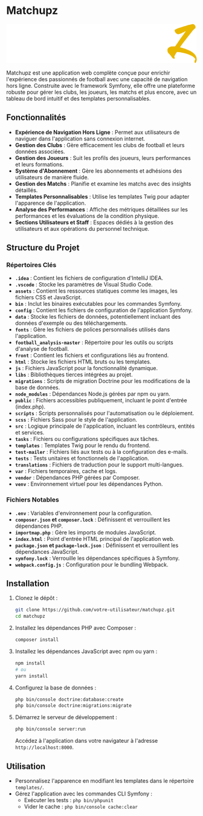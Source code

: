 # Matchupz

![Project Logo](logo.png)

Matchupz est une application web complète conçue pour enrichir l'expérience des passionnés de football avec une capacité de navigation hors ligne. Construite avec le framework Symfony, elle offre une plateforme robuste pour gérer les clubs, les joueurs, les matchs et plus encore, avec un tableau de bord intuitif et des templates personnalisables.

## Fonctionnalités

- **Expérience de Navigation Hors Ligne** : Permet aux utilisateurs de naviguer dans l'application sans connexion internet.
- **Gestion des Clubs** : Gère efficacement les clubs de football et leurs données associées.
- **Gestion des Joueurs** : Suit les profils des joueurs, leurs performances et leurs formations.
- **Système d'Abonnement** : Gère les abonnements et adhésions des utilisateurs de manière fluide.
- **Gestion des Matchs** : Planifie et examine les matchs avec des insights détaillés.
- **Templates Personnalisables** : Utilise les templates Twig pour adapter l'apparence de l'application.
- **Analyse des Performances** : Affiche des métriques détaillées sur les performances et les évaluations de la condition physique.
- **Sections Utilisateurs et Staff** : Espaces dédiés à la gestion des utilisateurs et aux opérations du personnel technique.

## Structure du Projet

### Répertoires Clés

- **`.idea`** : Contient les fichiers de configuration d'IntelliJ IDEA.
- **`.vscode`** : Stocke les paramètres de Visual Studio Code.
- **`assets`** : Contient les ressources statiques comme les images, les fichiers CSS et JavaScript.
- **`bin`** : Inclut les binaires exécutables pour les commandes Symfony.
- **`config`** : Contient les fichiers de configuration de l'application Symfony.
- **`data`** : Stocke les fichiers de données, potentiellement incluant des données d'exemple ou des téléchargements.
- **`fonts`** : Gère les fichiers de polices personnalisés utilisés dans l'application.
- **`football_analysis-master`** : Répertoire pour les outils ou scripts d'analyse de football.
- **`front`** : Contient les fichiers et configurations liés au frontend.
- **`html`** : Stocke les fichiers HTML bruts ou les templates.
- **`js`** : Fichiers JavaScript pour la fonctionnalité dynamique.
- **`libs`** : Bibliothèques tierces intégrées au projet.
- **`migrations`** : Scripts de migration Doctrine pour les modifications de la base de données.
- **`node_modules`** : Dépendances Node.js gérées par npm ou yarn.
- **`public`** : Fichiers accessibles publiquement, incluant le point d'entrée (index.php).
- **`scripts`** : Scripts personnalisés pour l'automatisation ou le déploiement.
- **`scss`** : Fichiers Sass pour le style de l'application.
- **`src`** : Logique principale de l'application, incluant les contrôleurs, entités et services.
- **`tasks`** : Fichiers ou configurations spécifiques aux tâches.
- **`templates`** : Templates Twig pour le rendu du frontend.
- **`test-mailer`** : Fichiers liés aux tests ou à la configuration des e-mails.
- **`tests`** : Tests unitaires et fonctionnels de l'application.
- **`translations`** : Fichiers de traduction pour le support multi-langues.
- **`var`** : Fichiers temporaires, cache et logs.
- **`vendor`** : Dépendances PHP gérées par Composer.
- **`venv`** : Environnement virtuel pour les dépendances Python.

### Fichiers Notables

- **`.env`** : Variables d'environnement pour la configuration.
- **`composer.json` et `composer.lock`** : Définissent et verrouillent les dépendances PHP.
- **`importmap.php`** : Gère les imports de modules JavaScript.
- **`index.html`** : Point d'entrée HTML principal de l'application web.
- **`package.json` et `package-lock.json`** : Définissent et verrouillent les dépendances JavaScript.
- **`symfony.lock`** : Verrouille les dépendances spécifiques à Symfony.
- **`webpack.config.js`** : Configuration pour le bundling Webpack.

## Installation

1. Clonez le dépôt :
   ```bash
   git clone https://github.com/votre-utilisateur/matchupz.git
   cd matchupz
   ```

2. Installez les dépendances PHP avec Composer :
   ```bash
   composer install
   ```

3. Installez les dépendances JavaScript avec npm ou yarn :
   ```bash
   npm install
   # ou
   yarn install
   ```

4. Configurez la base de données :
   ```bash
   php bin/console doctrine:database:create
   php bin/console doctrine:migrations:migrate
   ```

5. Démarrez le serveur de développement :
   ```bash
   php bin/console server:run
   ```

   Accédez à l'application dans votre navigateur à l'adresse `http://localhost:8000`.

## Utilisation

- Personnalisez l'apparence en modifiant les templates dans le répertoire `templates/`.
- Gérez l'application avec les commandes CLI Symfony :
  - Exécuter les tests : `php bin/phpunit`
  - Vider le cache : `php bin/console cache:clear`
